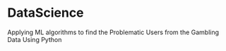 # DataScience
Applying ML algorithms to find the Problematic Users from the Gambling Data Using Python
